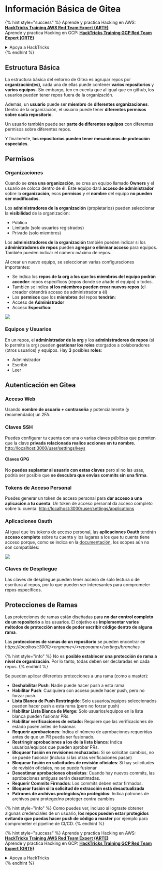 # Información Básica de Gitea

{% hint style="success" %}
Aprende y practica Hacking en AWS:<img src="../../.gitbook/assets/image (1) (1) (1) (1).png" alt="" data-size="line">[**HackTricks Training AWS Red Team Expert (ARTE)**](https://training.hacktricks.xyz/courses/arte)<img src="../../.gitbook/assets/image (1) (1) (1) (1).png" alt="" data-size="line">\
Aprende y practica Hacking en GCP: <img src="../../.gitbook/assets/image (2) (1).png" alt="" data-size="line">[**HackTricks Training GCP Red Team Expert (GRTE)**<img src="../../.gitbook/assets/image (2) (1).png" alt="" data-size="line">](https://training.hacktricks.xyz/courses/grte)

<details>

<summary>Apoya a HackTricks</summary>

* Revisa los [**planes de suscripción**](https://github.com/sponsors/carlospolop)!
* **Únete al** 💬 [**grupo de Discord**](https://discord.gg/hRep4RUj7f) o al [**grupo de telegram**](https://t.me/peass) o **síguenos** en **Twitter** 🐦 [**@hacktricks\_live**](https://twitter.com/hacktricks_live)**.**
* **Comparte trucos de hacking enviando PRs a los** [**HackTricks**](https://github.com/carlospolop/hacktricks) y [**HackTricks Cloud**](https://github.com/carlospolop/hacktricks-cloud) repos de github.

</details>
{% endhint %}

## Estructura Básica

La estructura básica del entorno de Gitea es agrupar repos por **organización(es),** cada una de ellas puede contener **varios repositorios** y **varios equipos.** Sin embargo, ten en cuenta que al igual que en github, los usuarios pueden tener repos fuera de la organización.

Además, un **usuario** puede ser **miembro** de **diferentes organizaciones**. Dentro de la organización, el usuario puede tener **diferentes permisos sobre cada repositorio**.

Un usuario también puede ser **parte de diferentes equipos** con diferentes permisos sobre diferentes repos.

Y finalmente, **los repositorios pueden tener mecanismos de protección especiales**.

## Permisos

### Organizaciones

Cuando se **crea una organización**, se crea un equipo llamado **Owners** y el usuario se coloca dentro de él. Este equipo dará **acceso de administrador** sobre la **organización**, esos **permisos** y el **nombre** del equipo **no pueden ser modificados**.

Los **administradores de la organización** (propietarios) pueden seleccionar la **visibilidad** de la organización:

* Público
* Limitado (solo usuarios registrados)
* Privado (solo miembros)

Los **administradores de la organización** también pueden indicar si los **administradores de repos** pueden **agregar o eliminar acceso** para equipos. También pueden indicar el número máximo de repos.

Al crear un nuevo equipo, se seleccionan varias configuraciones importantes:

* Se indica los **repos de la org a los que los miembros del equipo podrán acceder**: repos específicos (repos donde se añade el equipo) o todos.
* También se indica **si los miembros pueden crear nuevos repos** (el creador obtendrá acceso de administrador a él)
* Los **permisos** que los **miembros** del repos **tendrán**:
* Acceso de **Administrador**
* Acceso **Específico**:

![](<../../.gitbook/assets/image (118).png>)

### Equipos y Usuarios

En un repos, el **administrador de la org** y los **administradores de repos** (si lo permite la org) pueden **gestionar los roles** otorgados a colaboradores (otros usuarios) y equipos. Hay **3** posibles **roles**:

* Administrador
* Escribir
* Leer

## Autenticación en Gitea

### Acceso Web

Usando **nombre de usuario + contraseña** y potencialmente (y recomendado) un 2FA.

### **Claves SSH**

Puedes configurar tu cuenta con una o varias claves públicas que permiten que la clave **privada relacionada realice acciones en tu nombre.** [http://localhost:3000/user/settings/keys](http://localhost:3000/user/settings/keys)

#### **Claves GPG**

No **puedes suplantar al usuario con estas claves** pero si no las usas, podría ser posible que **se descubra que envías commits sin una firma**.

### **Tokens de Acceso Personal**

Puedes generar un token de acceso personal para **dar acceso a una aplicación a tu cuenta**. Un token de acceso personal da acceso completo sobre tu cuenta: [http://localhost:3000/user/settings/applications](http://localhost:3000/user/settings/applications)

### Aplicaciones Oauth

Al igual que los tokens de acceso personal, las **aplicaciones Oauth** tendrán **acceso completo** sobre tu cuenta y los lugares a los que tu cuenta tiene acceso porque, como se indica en la [documentación](https://docs.gitea.io/en-us/oauth2-provider/#scopes), los scopes aún no son compatibles:

![](<../../.gitbook/assets/image (194).png>)

### Claves de Despliegue

Las claves de despliegue pueden tener acceso de solo lectura o de escritura al repos, por lo que pueden ser interesantes para comprometer repos específicos.

## Protecciones de Ramas

Las protecciones de ramas están diseñadas para **no dar control completo de un repositorio** a los usuarios. El objetivo es **implementar varios métodos de protección antes de poder escribir código dentro de alguna rama**.

Las **protecciones de ramas de un repositorio** se pueden encontrar en _https://localhost:3000/\<orgname>/\<reponame>/settings/branches_

{% hint style="info" %}
No es **posible establecer una protección de rama a nivel de organización**. Por lo tanto, todas deben ser declaradas en cada repos.
{% endhint %}

Se pueden aplicar diferentes protecciones a una rama (como a master):

* **Deshabilitar Push**: Nadie puede hacer push a esta rama
* **Habilitar Push**: Cualquiera con acceso puede hacer push, pero no forzar push.
* **Lista Blanca de Push Restringido**: Solo usuarios/equipos seleccionados pueden hacer push a esta rama (pero no forzar push)
* **Habilitar Lista Blanca de Merge**: Solo usuarios/equipos en la lista blanca pueden fusionar PRs.
* **Habilitar verificaciones de estado:** Requiere que las verificaciones de estado pasen antes de fusionar.
* **Requerir aprobaciones**: Indica el número de aprobaciones requeridas antes de que un PR pueda ser fusionado.
* **Restringir aprobaciones a los de la lista blanca**: Indica usuarios/equipos que pueden aprobar PRs.
* **Bloquear fusión en revisiones rechazadas**: Si se solicitan cambios, no se puede fusionar (incluso si las otras verificaciones pasan)
* **Bloquear fusión en solicitudes de revisión oficiales**: Si hay solicitudes de revisión oficiales, no se puede fusionar
* **Desestimar aprobaciones obsoletas**: Cuando hay nuevos commits, las aprobaciones antiguas serán desestimadas.
* **Requerir Commits Firmados**: Los commits deben estar firmados.
* **Bloquear fusión si la solicitud de extracción está desactualizada**
* **Patrones de archivos protegidos/no protegidos**: Indica patrones de archivos para proteger/no proteger contra cambios

{% hint style="info" %}
Como puedes ver, incluso si lograste obtener algunas credenciales de un usuario, **los repos pueden estar protegidos evitando que puedas hacer push de código a master** por ejemplo para comprometer el pipeline de CI/CD.
{% endhint %}

{% hint style="success" %}
Aprende y practica Hacking en AWS:<img src="../../.gitbook/assets/image (1) (1) (1) (1).png" alt="" data-size="line">[**HackTricks Training AWS Red Team Expert (ARTE)**](https://training.hacktricks.xyz/courses/arte)<img src="../../.gitbook/assets/image (1) (1) (1) (1).png" alt="" data-size="line">\
Aprende y practica Hacking en GCP: <img src="../../.gitbook/assets/image (2) (1).png" alt="" data-size="line">[**HackTricks Training GCP Red Team Expert (GRTE)**<img src="../../.gitbook/assets/image (2) (1).png" alt="" data-size="line">](https://training.hacktricks.xyz/courses/grte)

<details>

<summary>Apoya a HackTricks</summary>

* Revisa los [**planes de suscripción**](https://github.com/sponsors/carlospolop)!
* **Únete al** 💬 [**grupo de Discord**](https://discord.gg/hRep4RUj7f) o al [**grupo de telegram**](https://t.me/peass) o **síguenos** en **Twitter** 🐦 [**@hacktricks\_live**](https://twitter.com/hacktricks_live)**.**
* **Comparte trucos de hacking enviando PRs a los** [**HackTricks**](https://github.com/carlospolop/hacktricks) y [**HackTricks Cloud**](https://github.com/carlospolop/hacktricks-cloud) repos de github.

</details>
{% endhint %}
